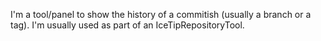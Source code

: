 I'm a tool/panel to show the history of a commitish (usually a branch or a tag). 
I'm usually used as part of an IceTipRepositoryTool.